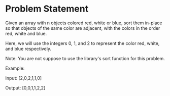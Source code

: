 # Problem Statement

Given an array with n objects colored red, white or blue, sort them in-place so that objects of the same color are adjacent, 
with the colors in the order red, white and blue.


Here, we will use the integers 0, 1, and 2 to represent the color red, white, and blue respectively.


Note: You are not suppose to use the library's sort function for this problem.


Example:


Input: [2,0,2,1,1,0]

Output: [0,0,1,1,2,2]
